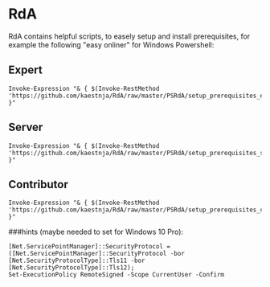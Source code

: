 # RdA
RdA contains helpful scripts, to easely setup and install prerequisites, for example the following "easy onliner" for Windows Powershell:

## Expert
```
Invoke-Expression "& { $(Invoke-RestMethod 'https://github.com/kaestnja/RdA/raw/master/PSRdA/setup_prerequisites_expert.ps1') }"
```
## Server
```
Invoke-Expression "& { $(Invoke-RestMethod 'https://github.com/kaestnja/RdA/raw/master/PSRdA/setup_prerequisites_server.ps1') }"
```
## Contributor
```
Invoke-Expression "& { $(Invoke-RestMethod 'https://github.com/kaestnja/RdA/raw/master/PSRdA/setup_prerequisites_contributor.ps1') }"
``` 

###hints (maybe needed to set for Windows 10 Pro):
``` 
[Net.ServicePointManager]::SecurityProtocol = ([Net.ServicePointManager]::SecurityProtocol -bor [Net.SecurityProtocolType]::Tls11 -bor [Net.SecurityProtocolType]::Tls12);
Set-ExecutionPolicy RemoteSigned -Scope CurrentUser -Confirm
``` 